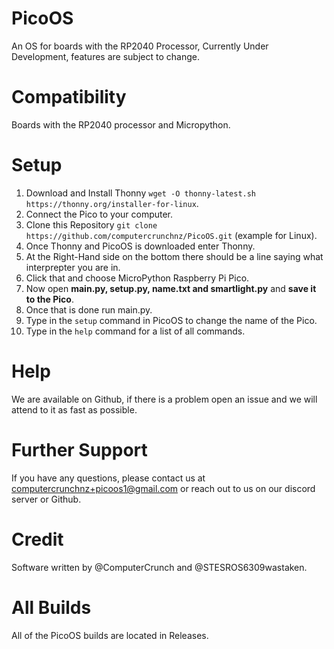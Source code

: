 # PicoOS
An OS for boards with the RP2040 Processor, Currently Under Development, features are subject to change.

# Compatibility
Boards with the RP2040 processor and Micropython.

# Setup
1) Download and Install Thonny ```wget -O thonny-latest.sh https://thonny.org/installer-for-linux```.
2) Connect the Pico to your computer.
3) Clone this Repository ```git clone https://github.com/computercrunchnz/PicoOS.git``` (example for Linux). 
4) Once Thonny and PicoOS is downloaded enter Thonny.
5) At the Right-Hand side on the bottom there should be a line saying what interprepter you are in.
6) Click that and choose MicroPython Raspberry Pi Pico.
7) Now open **main.py, setup.py, name.txt and smartlight.py** and **save it to the Pico**.
8) Once that is done run main.py.
9) Type in the ```setup``` command in PicoOS to change the name of the Pico.
10) Type in the ```help``` command for a list of all commands.

# Help
We are available on Github, if there is a problem open an issue and we will attend to it as fast as possible.

# Further Support
If you have any questions, please contact us at computercrunchnz+picoos1@gmail.com or reach out to us on our discord server or Github.

# Credit
Software written by @ComputerCrunch and @STESROS6309wastaken.

# All Builds
All of the PicoOS builds are located in Releases.
